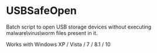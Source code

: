 # USBSafeOpen

Batch script to open USB storage devices without executing malware\virus\worm files present in it.

Works with Windows XP / Vista / 7 / 8.1 / 10
